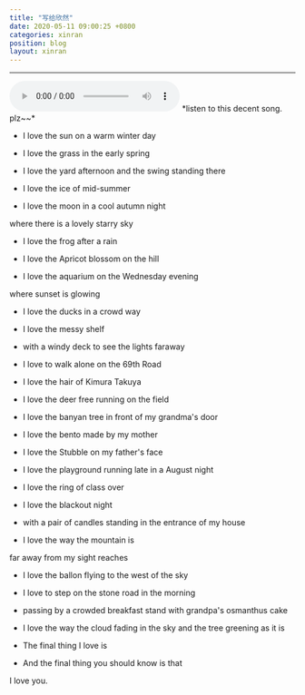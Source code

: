 ```yaml
---
title: "写给欣然"
date: 2020-05-11 09:00:25 +0800
categories: xinran
position: blog
layout: xinran
---
```


---

<audio controls="controls">
    <source src="http://music.163.com/song/media/outer/url?id=464647435.mp3" type="audio/ogg">
    <source src="http://music.163.com/song/media/outer/url?id=464647435.mp3" type="audio/mpeg">
<embed height="50" width="1500" src="http://music.163.com/song/media/outer/url?id=464647435.mp3" />
</audio>
*listen to this decent song. plz~~*

* I love the sun on a warm winter day

* I love the grass in the early spring

* I love the yard afternoon and the swing standing there

* I love the ice of mid-summer

* I love the moon in a cool autumn night

where there is a lovely starry sky

* I love the frog after a rain

* I love the Apricot blossom on the hill

* I love the aquarium on the Wednesday evening

where sunset is glowing

* I love the ducks in a crowd way

* I love the messy shelf

* with a windy deck to see the lights faraway

* I love to walk alone on the 69th Road

* I love the hair of Kimura Takuya

* I love the deer free running on the field

* I love the banyan tree in front of my grandma's door

* I love the bento made by my mother

* I love the Stubble on my father's face

* I love the playground running late in a August night

* I love the ring of class over

* I love the blackout night

* with a pair of candles standing in the entrance of my house

* I love the way the mountain is

far away from my sight reaches

* I love the ballon flying to the west of the sky

* I love to step on the stone road in the morning

* passing by a crowded breakfast stand with grandpa's osmanthus cake

* I love the way the cloud fading in the sky
and the tree greening as it is

* The final thing I love is

* And the final thing you should know is that

I love you.
